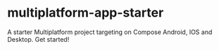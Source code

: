 # multiplatform-app-starter
A starter Multiplatform project targeting on Compose Android, IOS and Desktop. Get started!
